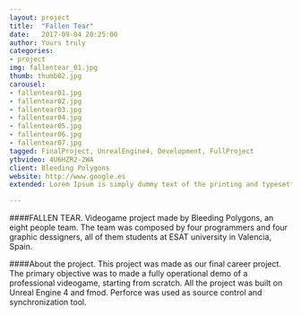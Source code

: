 ```yaml
---
layout: project
title:  "Fallen Tear"
date:   2017-09-04 20:25:00
author: Yours truly
categories:
- project
img: fallentear_01.jpg
thumb: thumb02.jpg
carousel:
- fallentear01.jpg
- fallentear02.jpg
- fallentear03.jpg
- fallentear04.jpg
- fallentear05.jpg
- fallentear06.jpg
- fallentear07.jpg
tagged: FinalProject, UnrealEngine4, Development, FullProject
ytbvideo: 4U6HZR2-2WA
client: Bleeding Polygons
website: http://www.google.es
extended: Lorem Ipsum is simply dummy text of the printing and typesetting industry. Lorem Ipsum has been the industry's standard dummy text ever since the 1500s, when an unknown printer took a galley of type and scrambled it to make a type specimen book. It has survived not only five centuries, but also the leap into electronic typesetting, remaining essentially unchanged.

---
```

####FALLEN TEAR.
Videogame project made by Bleeding Polygons, an eight people team. The team was composed by four programmers and four graphic dessigners, all of them students at ESAT university in Valencia, Spain.

####About the project.
This project was made as our final career project. The primary objective was to made a fully operational demo of a professional videogame, starting from scratch. All the
project was built on Unreal Engine 4 and fmod. Perforce was used as source control and synchronization tool.

